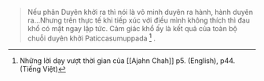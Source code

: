 > Nếu phân Duyên khởi ra thì nói là vô minh duyên ra hành, hành duyên ra...Nhưng trên thực tế khi tiếp xúc với điều mình không thích thì đau khổ có mặt ngay lập tức. Cảm giác khổ ấy là kết quả của toàn bộ chuỗi duyên khởi Paticcasumuppada [^1] .


[^1]:  Những lời dạy vượt thời gian của [[Ajahn Chah]] p5. (English), p44. (Tiếng Việt)